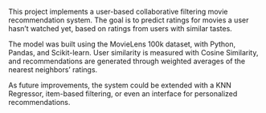 This project implements a user-based collaborative filtering movie recommendation system. The goal is to predict ratings for movies a user hasn’t watched yet, based on ratings from users with similar tastes.

The model was built using the MovieLens 100k dataset, with Python, Pandas, and Scikit-learn. User similarity is measured with Cosine Similarity, and recommendations are generated through weighted averages of the nearest neighbors’ ratings.

As future improvements, the system could be extended with a KNN Regressor, item-based filtering, or even an interface for personalized recommendations.
